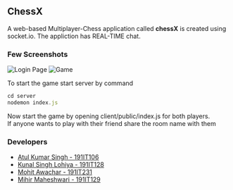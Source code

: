 ## ChessX
A web-based Multiplayer-Chess application called **chessX** is created using socket.io.
The appliction has REAL-TIME chat.

### Few Screenshots
![Login Page](userLoginpage.jpg)
![Game](finalBlackside.jpg)




To start the game start server by command<br>
```js
cd server
nodemon index.js
```

Now start the game by opening client/public/index.js for both players.<br>
If anyone wants to play with their friend share the room name with them 


### Developers
- [Atul Kumar Singh - 191IT106](https://github.com/aksxy007)
- [Kunal Singh Lohiya - 191IT128](https://github.com/kunalsingh2000)
- [Mohit Awachar - 191IT231](https://github.com/rgbstroke21)
- [Mihir Maheshwari - 191IT129](https://github.com/Mihir3101)
